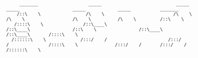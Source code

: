 
















         _______                   _____                            _____                    _____                    _____            _____           _______         
        /::\    \                 /\    \                          /\    \                  /\    \                  /\    \          /\    \         /::\    \        
       /::::\    \               /::\____\                        /::\____\                /::\    \                /::\____\        /::\____\       /::::\    \       
      /::::::\    \             /:::/    /                       /:::/    /               /::::\    \              /:::/    /       /:::/    /      /::::::\    \      
                                                                                                                                                                       
